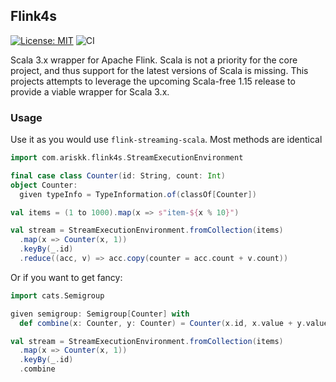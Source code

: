 ## Flink4s

[![License: MIT](https://img.shields.io/badge/License-MIT-blue.svg)](https://github.com/ariskk/flink4s/blob/main/LICENSE)
![CI](https://github.com/ariskk/flink4s/workflows/CI/badge.svg)

Scala 3.x wrapper for Apache Flink. Scala is not a priority for the core project, and thus support for the latest versions of Scala is missing.
This projects attempts to leverage the upcoming Scala-free 1.15 release to provide a viable wrapper for Scala 3.x.

### Usage

Use it as you would use `flink-streaming-scala`. Most methods are identical

```scala
import com.ariskk.flink4s.StreamExecutionEnvironment

final case class Counter(id: String, count: Int)
object Counter:
  given typeInfo = TypeInformation.of(classOf[Counter])

val items = (1 to 1000).map(x => s"item-${x % 10}")

val stream = StreamExecutionEnvironment.fromCollection(items)
  .map(x => Counter(x, 1))
  .keyBy(_.id)
  .reduce((acc, v) => acc.copy(counter = acc.count + v.count))
```

Or if you want to get fancy:

```scala
import cats.Semigroup

given semigroup: Semigroup[Counter] with
  def combine(x: Counter, y: Counter) = Counter(x.id, x.value + y.value)

val stream = StreamExecutionEnvironment.fromCollection(items)
  .map(x => Counter(x, 1))
  .keyBy(_.id)
  .combine
```

